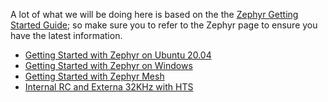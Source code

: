 A lot of what we will be doing here is based on the the [Zephyr Getting Started Guide](https://docs.zephyrproject.org/latest/getting_started/index.html); so make sure you to refer to the Zephyr page to ensure you have the latest information.


- [Getting Started with Zephyr on Ubuntu 20.04](./docs/ubuntu.md)
- [Getting Started with Zephyr on Windows](./docs/windows.md)
- [Getting Started with Zephyr Mesh](./docs/mesh.md)
- [Internal RC and Externa 32KHz with HTS](./docs/hts.md)
